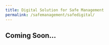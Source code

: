 ```yaml
---
title: Digital Solution for Safe Management
permalink: /safemanagement/safedigital/
---
```


## **Coming Soon...**